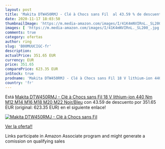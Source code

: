 ```yaml
---
layout: post
title: 'Makita DTW450RMJ - Clé à Chocs sans Fil  al 43.59 % de descuento'
date: 2020-11-17 18:03:50
thumbnailImage: 'https://m.media-amazon.com/images/I/41K4mNVIRnL._SL200_.jpg'
images: [ 'https://m.media-amazon.com/images/I/41K4mNVIRnL._SL200_.jpg' ]
comments: true
category: ofertas
author: ring
slug: 'B00MUUCIGC-fr'
description:
actualPrice: 351.65 EUR
currency: EUR
price: 351.65
comparePrice: 623.35 EUR
inStock: true
prodname: 'Makita DTW450RMJ - Clé à Chocs sans Fil 18 V lithium-ion 440 Nm M12  M14  M16  M18  M20  M22 Noir/Bleu'
country: 'fr'
---
```


Está [Makita DTW450RMJ - Clé à Chocs sans Fil 18 V lithium-ion 440 Nm M12  M14  M16  M18  M20  M22 Noir/Bleu](https://www.amazon.fr/dp/B00MUUCIGC/?tag=tolees0d-21) con 43.59 de descuento por 351.65 EUR (original: 623.35 EUR) en el siguiente enlace!

[![Makita DTW450RMJ - Clé à Chocs sans Fil ](https://m.media-amazon.com/images/I/41K4mNVIRnL._SL200_.jpg)](https://www.amazon.fr/dp/B00MUUCIGC/?tag=tolees0d-21)

[Ver la oferta!!](https://www.amazon.fr/dp/B00MUUCIGC/?tag=tolees0d-21)

Links participate in Amazon Associate program and might generate a comission on qualifying sales



